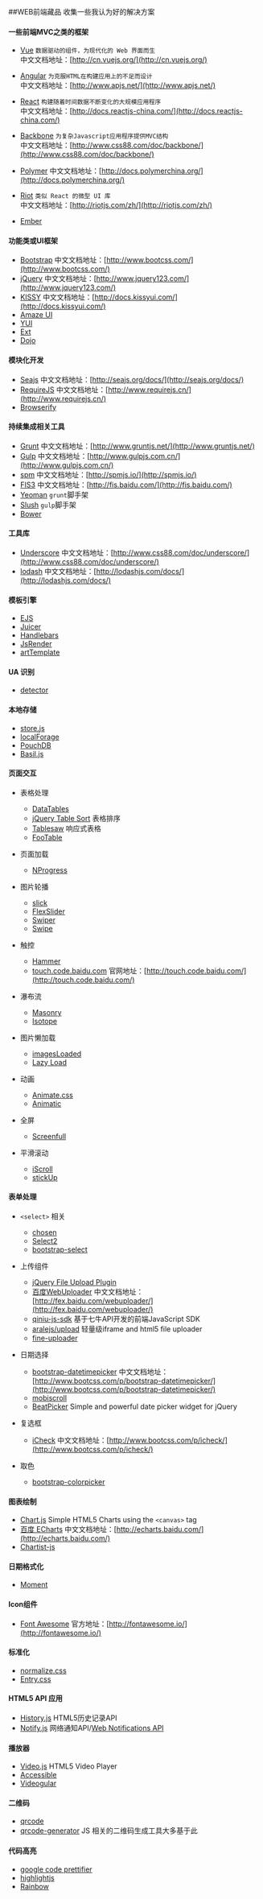 ##WEB前端藏品
收集一些我认为好的解决方案

#### 一些前端MVC之类的框架
* [Vue](https://github.com/vuejs/vue/) `数据驱动的组件，为现代化的 Web 界面而生`  
  中文文档地址：[http://cn.vuejs.org/](http://cn.vuejs.org/)  

* [Angular](https://github.com/angular/angular) `为克服HTML在构建应用上的不足而设计`  
  中文文档地址：[http://www.apjs.net/](http://www.apjs.net/)  

* [React](https://github.com/facebook/react) `构建随着时间数据不断变化的大规模应用程序`  
  中文文档地址：[http://docs.reactjs-china.com/](http://docs.reactjs-china.com/)

* [Backbone](https://github.com/jashkenas/backbone) `为复杂Javascript应用程序提供MVC结构`  
  中文文档地址：[http://www.css88.com/doc/backbone/](http://www.css88.com/doc/backbone/)

* [Polymer](https://github.com/Polymer/polymer) 中文文档地址：[http://docs.polymerchina.org/](http://docs.polymerchina.org/)

* [Riot](https://github.com/riot/riot) `类似 React 的微型 UI 库`  
  中文文档地址：[http://riotjs.com/zh/](http://riotjs.com/zh/)

* [Ember](https://github.com/emberjs/ember.js) 

#### 功能类或UI框架
* [Bootstrap](https://github.com/twbs/bootstrap) 中文文档地址：[http://www.bootcss.com/](http://www.bootcss.com/)
* [jQuery](http://jquery.com/) 中文文档地址：[http://www.jquery123.com/](http://www.jquery123.com/)
* [KISSY](https://github.com/kissyteam/kissy) 中文文档地址：[http://docs.kissyui.com/](http://docs.kissyui.com/)
* [Amaze UI](http://amazeui.org/)
* [YUI](https://github.com/yui/yui3)
* [Ext](https://www.sencha.com/products/extjs)
* [Dojo](https://github.com/dojo/dojo/)

#### 模块化开发
* [Seajs](https://github.com/seajs/seajs) 中文文档地址：[http://seajs.org/docs/](http://seajs.org/docs/)
* [RequireJS](https://github.com/jrburke/requirejs) 中文文档地址：[http://www.requirejs.cn/](http://www.requirejs.cn/)
* [Browserify](https://github.com/substack/node-browserify)

#### 持续集成相关工具
* [Grunt](https://github.com/gruntjs/grunt) 中文文档地址：[http://www.gruntjs.net/](http://www.gruntjs.net/)
* [Gulp](https://github.com/gulpjs/gulp) 中文文档地址：[http://www.gulpjs.com.cn/](http://www.gulpjs.com.cn/)
* [spm](https://github.com/spmjs/spm) 中文文档地址：[http://spmjs.io/](http://spmjs.io/)
* [FIS3](https://github.com/fex-team/fis3) 中文文档地址：[http://fis.baidu.com/](http://fis.baidu.com/)
* [Yeoman](https://github.com/yeoman/yeoman) `grunt`脚手架
* [Slush](https://github.com/slushjs/slush) `gulp`脚手架
* [Bower](https://github.com/bower/bower)

#### 工具库
* [Underscore](https://github.com/jashkenas/underscore/) 中文文档地址：[http://www.css88.com/doc/underscore/](http://www.css88.com/doc/underscore/)
* [lodash](https://github.com/lodash/lodash) 中文文档地址：[http://lodashjs.com/docs/](http://lodashjs.com/docs/)

#### 模板引擎
* [EJS](https://github.com/mde/ejs)
* [Juicer](https://github.com/PaulGuo/Juicer)
* [Handlebars](https://github.com/wycats/handlebars.js)
* [JsRender](https://github.com/borismoore/jsrender)
* [artTemplate](https://github.com/aui/artTemplate)

#### UA 识别
* [detector](https://github.com/hotoo/detector)

#### 本地存储
* [store.js](https://github.com/marcuswestin/store.js)
* [localForage](https://github.com/mozilla/localForage)
* [PouchDB](https://github.com/pouchdb/pouchdb)
* [Basil.js](https://github.com/Wisembly/basil.js)

#### 页面交互
* 表格处理
  * [DataTables](https://github.com/DataTables/DataTables)
  * [jQuery Table Sort](https://github.com/kylefox/jquery-tablesort) 表格排序
  * [Tablesaw](https://github.com/filamentgroup/tablesaw) 响应式表格
  * [FooTable](https://github.com/fooplugins/FooTable)

* 页面加载
  * [NProgress](https://github.com/rstacruz/nprogress/)

* 图片轮播
  * [slick](https://github.com/kenwheeler/slick/)
  * [FlexSlider](https://github.com/woothemes/FlexSlider)
  * [Swiper](https://github.com/nolimits4web/Swiper)
  * [Swipe](https://github.com/thebird/Swipe)

* 触控
  * [Hammer](https://github.com/hammerjs/hammer.js/)
  * [touch.code.baidu.com](https://github.com/Clouda-team/touch.code.baidu.com) 官网地址：[http://touch.code.baidu.com/](http://touch.code.baidu.com/)

* 瀑布流
  * [Masonry](https://github.com/desandro/masonry)
  * [Isotope](https://github.com/metafizzy/isotope)

* 图片懒加载
  * [imagesLoaded](https://github.com/desandro/imagesloaded)
  * [Lazy Load](https://github.com/amazeui/lazyload)

* 动画
  * [Animate.css](https://github.com/daneden/animate.css)
  * [Animatic](https://github.com/lvivski/animatic)

* 全屏
  * [Screenfull](https://github.com/sindresorhus/screenfull.js)

* 平滑滚动
  * [iScroll](https://github.com/cubiq/iscroll)
  * [stickUp](https://github.com/LiranCohen/stickUp)

#### 表单处理
* `<select>` 相关
  * [chosen](https://github.com/harvesthq/chosen)
  * [Select2](https://github.com/select2/select2)
  * [bootstrap-select](https://github.com/silviomoreto/bootstrap-select)

* 上传组件
  * [jQuery File Upload Plugin](https://github.com/blueimp/jQuery-File-Upload)
  * [百度WebUploader](https://github.com/fex-team/webuploader/) 中文文档地址：[http://fex.baidu.com/webuploader/](http://fex.baidu.com/webuploader/)
  * [qiniu-js-sdk](https://github.com/qiniu/js-sdk) 基于七牛API开发的前端JavaScript SDK
  * [aralejs/upload](https://github.com/aralejs/upload) 轻量级iframe and html5 file uploader
  * [fine-uploader](https://github.com/FineUploader/fine-uploader)

* 日期选择
  * [bootstrap-datetimepicker](https://github.com/smalot/bootstrap-datetimepicker) 中文文档地址：[http://www.bootcss.com/p/bootstrap-datetimepicker/](http://www.bootcss.com/p/bootstrap-datetimepicker/)
  * [mobiscroll](https://github.com/acidb/mobiscroll)
  * [BeatPicker](https://github.com/ACT1GMR/BeatPicker) Simple and powerful date picker widget for jQuery

* 复选框
  * [iCheck](https://github.com/fronteed/icheck) 中文文档地址：[http://www.bootcss.com/p/icheck/](http://www.bootcss.com/p/icheck/)

* 取色
  * [bootstrap-colorpicker](https://github.com/mjolnic/bootstrap-colorpicker)

#### 图表绘制
* [Chart.js](https://github.com/nnnick/Chart.js) Simple HTML5 Charts using the `<canvas>` tag
* [百度 ECharts](https://github.com/ecomfe/echarts) 中文文档地址：[http://echarts.baidu.com/](http://echarts.baidu.com/)
* [Chartist-js](https://github.com/gionkunz/chartist-js)

#### 日期格式化
* [Moment](https://github.com/moment/moment/)

#### Icon组件
* [Font Awesome](https://github.com/FortAwesome/Font-Awesome/) 官方地址：[http://fontawesome.io/](http://fontawesome.io/)

#### 标准化
* [normalize.css](https://github.com/necolas/normalize.css)
* [Entry.css](https://github.com/zmmbreeze/Entry.css)

#### HTML5 API 应用
* [History.js](https://github.com/browserstate/history.js) HTML5历史记录API
* [Notify.js](https://github.com/alexgibson/notify.js) 网络通知API/[Web Notifications API](https://www.w3.org/TR/notifications/)

#### 播放器
* [Video.js](https://github.com/videojs/video.js) HTML5 Video Player
* [Accessible](https://github.com/paypal/accessible-html5-video-player)
* [Videogular](https://github.com/videogular/videogular)

#### 二维码
* [qrcode](https://github.com/aralejs/qrcode)
* [qrcode-generator](https://github.com/kazuhikoarase/qrcode-generator) JS 相关的二维码生成工具大多基于此

#### 代码高亮
* [google code prettifier](https://github.com/google/code-prettify)
* [highlightjs](https://github.com/components/highlightjs)
* [Rainbow](https://github.com/ccampbell/rainbow)
